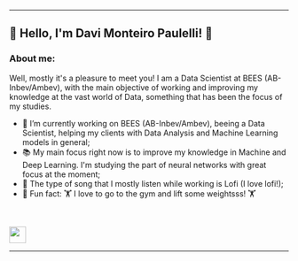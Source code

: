 <hr>

## <b> 👋 Hello, I'm Davi Monteiro Paulelli! 👋 </b>

###  <b> About me:</b><br>
  
  Well, mostly it's a pleasure to meet you! I am a Data Scientist at BEES (AB-Inbev/Ambev), with the main objective of working and improving my knowledge at the vast world of Data, something that has been the focus of my studies.

- 🔭 I’m currently working on BEES (AB-Inbev/Ambev), beeing a Data Scientist, helping my clients with Data Analysis and Machine Learning models in general;
- 📚 My main focus right now is to improve my knowledge in Machine and Deep Learning. I'm studying the part of neural networks with great focus at the moment;
- 🎵 The type of song that I mostly listen while working is Lofi (I love lofi!); 
- 🙂 Fun fact: 🏋️ I love to go to the gym and lift some weightsss! 🏋️


<br>
<p>
<a href="https://www.linkedin.com/in/davi-monteiro-paulelli-8813431b0/"><img src="https://s18955.pcdn.co/wp-content/uploads/2017/05/LinkedIn.png" height="30" width="30"></a>
</p>

<hr>
